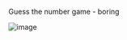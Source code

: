 Guess the number game - boring

![image](https://user-images.githubusercontent.com/48233453/119286569-af374400-bc12-11eb-848a-8a0f522393b9.png)
